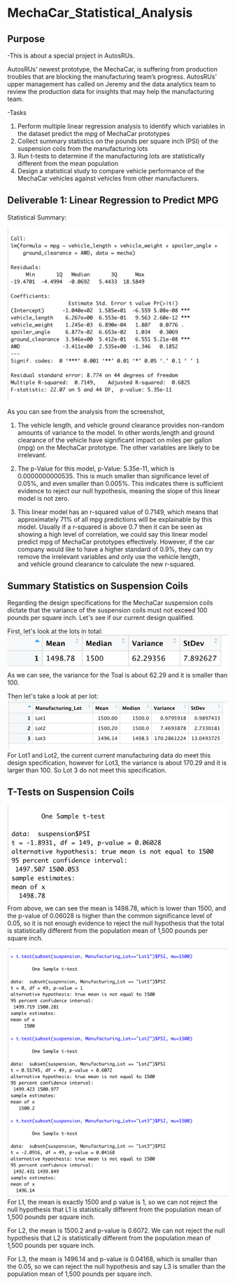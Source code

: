 # MechaCar_Statistical_Analysis


## Purpose 

-This is about a special project in AutosRUs.

AutosRUs’ newest prototype, the MechaCar, is suffering from production troubles that are blocking the manufacturing team’s progress. AutosRUs’ upper management has called on Jeremy and the data analytics team to review the production data for insights that may help the manufacturing team.


-Tasks
1. Perform multiple linear regression analysis to identify which variables in the dataset predict the mpg of MechaCar prototypes
2. Collect summary statistics on the pounds per square inch (PSI) of the suspension coils from the manufacturing lots 
3. Run t-tests to determine if the manufacturing lots are statistically different from the mean population 
4. Design a statistical study to compare vehicle performance of the MechaCar vehicles against vehicles from other manufacturers. 

## Deliverable 1: Linear Regression to Predict MPG

Statistical Summary: 

![GitHub Logo](https://raw.githubusercontent.com/yumik20/MechaCar_Statistical_Analysis/main/MachaCar_1.png)




As you can see from the analysis from the screenshot, 

1. The vehicle length, and vehicle ground clearance provides non-random amounts of variance to the model. In other words,length and ground clearance of the vehicle have significant impact on miles per gallon (mpg) on the MechaCar prototype. The other variables are likely to be irrelevant. 


2. The p-Value for this model, p-Value: 5.35e-11, which is 0.0000000000535. This is much smaller than significance level of 0.05%, and even smaller than 0.005%. This indicates there is sufficient evidence to reject our null hypothesis, meaning the slope of this linear model is not zero.


3. This linear model has an r-squared value of 0.7149, which means that approximately 71% of all mpg predictions will be explainable by this model. Usually if a r-squared is above 0.7 then it can be seen as showing a high level of correlation, we could say this linear model predict mpg of MechaCar prototypes effectively. However, if the car company would like to have a higher standard of 0.9%, they can try remove the irrelevant variables and only use the vehicle length, and vehicle ground clearance to calculate the new r-squared.  


## Summary Statistics on Suspension Coils

Regarding the design specifications for the MechaCar suspension coils dictate that the variance of the suspension coils must not exceed 100 pounds per square inch. Let's see if our current design qualified. 

First, let's look at the lots in total: 
![GitHub Logo](https://raw.githubusercontent.com/yumik20/MechaCar_Statistical_Analysis/main/total_summary.png)\
As we can see, the variance for the Toal is about 62.29 and it is smaller than 100.


Then let's take a look at per lot:
![GitHub Logo](https://raw.githubusercontent.com/yumik20/MechaCar_Statistical_Analysis/main/lot_summary.png)\
For Lot1 and Lot2, the current current manufacturing data do meet this design specification, however for Lot3, the variance is about 170.29 and it is larger than 100. So Lot 3 do not meet this specification. 



## T-Tests on Suspension Coils

![GitHub Logo](https://raw.githubusercontent.com/yumik20/MechaCar_Statistical_Analysis/main/T-test_total.png)\
From above, we can see the mean is 1498.78, which is lower than 1500, and the p-value of 0.06028 is higher than the common significance level of 0.05, so it is not enough evidence to reject the null hypothesis that the total is statistically different from the population mean of 1,500 pounds per square inch.


![GitHub Logo](https://raw.githubusercontent.com/yumik20/MechaCar_Statistical_Analysis/main/T-test_each_lot.png)\
For L1, the mean is exactly 1500 and p value is 1, so we can not reject the null hypothesis that L1 is statistically different from the population mean of 1,500 pounds per square inch.

For L2, the mean is 1500.2 and p-value is 0.6072. We can not reject the null hypothesis that L2 is statistically different from the population mean of 1,500 pounds per square inch.

For L3, the mean is 1496.14 and p-value is 0.04168, which is smaller than the 0.05, so we can reject the null hypothesis and say L3 is smaller than the population mean of 1,500 pounds per square inch.

